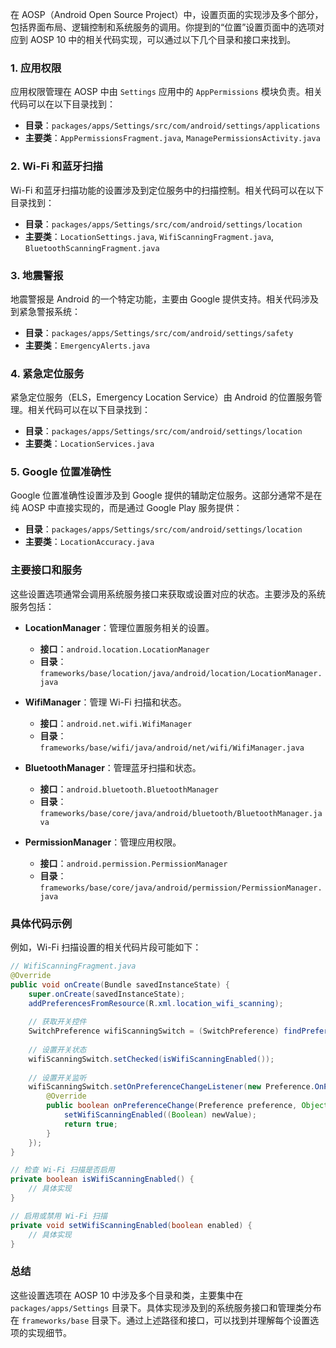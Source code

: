 在 AOSP（Android Open Source Project）中，设置页面的实现涉及多个部分，包括界面布局、逻辑控制和系统服务的调用。你提到的“位置”设置页面中的选项对应到 AOSP 10 中的相关代码实现，可以通过以下几个目录和接口来找到。

### 1. 应用权限

应用权限管理在 AOSP 中由 `Settings` 应用中的 `AppPermissions` 模块负责。相关代码可以在以下目录找到：

- **目录**：`packages/apps/Settings/src/com/android/settings/applications`
- **主要类**：`AppPermissionsFragment.java`, `ManagePermissionsActivity.java`

### 2. Wi-Fi 和蓝牙扫描

Wi-Fi 和蓝牙扫描功能的设置涉及到定位服务中的扫描控制。相关代码可以在以下目录找到：

- **目录**：`packages/apps/Settings/src/com/android/settings/location`
- **主要类**：`LocationSettings.java`, `WifiScanningFragment.java`, `BluetoothScanningFragment.java`

### 3. 地震警报

地震警报是 Android 的一个特定功能，主要由 Google 提供支持。相关代码涉及到紧急警报系统：

- **目录**：`packages/apps/Settings/src/com/android/settings/safety`
- **主要类**：`EmergencyAlerts.java`

### 4. 紧急定位服务

紧急定位服务（ELS，Emergency Location Service）由 Android 的位置服务管理。相关代码可以在以下目录找到：

- **目录**：`packages/apps/Settings/src/com/android/settings/location`
- **主要类**：`LocationServices.java`

### 5. Google 位置准确性

Google 位置准确性设置涉及到 Google 提供的辅助定位服务。这部分通常不是在纯 AOSP 中直接实现的，而是通过 Google Play 服务提供：

- **目录**：`packages/apps/Settings/src/com/android/settings/location`
- **主要类**：`LocationAccuracy.java`

### 主要接口和服务

这些设置选项通常会调用系统服务接口来获取或设置对应的状态。主要涉及的系统服务包括：

- **LocationManager**：管理位置服务相关的设置。

  - **接口**：`android.location.LocationManager`
  - **目录**：`frameworks/base/location/java/android/location/LocationManager.java`
- **WifiManager**：管理 Wi-Fi 扫描和状态。

  - **接口**：`android.net.wifi.WifiManager`
  - **目录**：`frameworks/base/wifi/java/android/net/wifi/WifiManager.java`
- **BluetoothManager**：管理蓝牙扫描和状态。

  - **接口**：`android.bluetooth.BluetoothManager`
  - **目录**：`frameworks/base/core/java/android/bluetooth/BluetoothManager.java`
- **PermissionManager**：管理应用权限。

  - **接口**：`android.permission.PermissionManager`
  - **目录**：`frameworks/base/core/java/android/permission/PermissionManager.java`

### 具体代码示例

例如，Wi-Fi 扫描设置的相关代码片段可能如下：

```java
// WifiScanningFragment.java
@Override
public void onCreate(Bundle savedInstanceState) {
    super.onCreate(savedInstanceState);
    addPreferencesFromResource(R.xml.location_wifi_scanning);
  
    // 获取开关控件
    SwitchPreference wifiScanningSwitch = (SwitchPreference) findPreference("wifi_scanning");
  
    // 设置开关状态
    wifiScanningSwitch.setChecked(isWifiScanningEnabled());
  
    // 设置开关监听
    wifiScanningSwitch.setOnPreferenceChangeListener(new Preference.OnPreferenceChangeListener() {
        @Override
        public boolean onPreferenceChange(Preference preference, Object newValue) {
            setWifiScanningEnabled((Boolean) newValue);
            return true;
        }
    });
}

// 检查 Wi-Fi 扫描是否启用
private boolean isWifiScanningEnabled() {
    // 具体实现
}

// 启用或禁用 Wi-Fi 扫描
private void setWifiScanningEnabled(boolean enabled) {
    // 具体实现
}
```

### 总结

这些设置选项在 AOSP 10 中涉及多个目录和类，主要集中在 `packages/apps/Settings` 目录下。具体实现涉及到的系统服务接口和管理类分布在 `frameworks/base` 目录下。通过上述路径和接口，可以找到并理解每个设置选项的实现细节。
